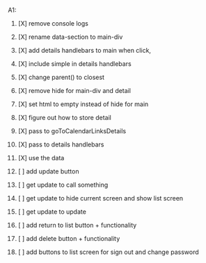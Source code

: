 A1:
1. [X] remove console logs
1. [X] rename data-section to main-div
1. [X] add details handlebars to main when click,
1. [X] include simple in details handlebars<p>
1. [X] change parent() to closest
1. [X] remove hide for main-div and detail
1. [X] set html to empty instead of hide for main

1. [X] figure out how to store detail
1. [X] pass to goToCalendarLinksDetails
1. [X] pass to details handlebars

1. [X] use the data

1. [ ] add update button
2. [ ] get update to call something
3. [ ] get update to hide current screen and show list screen

1. [ ] get update to update
2. [ ] add return to list button + functionality
3. [ ] add delete button + functionality

1. [ ] add buttons to list screen for sign out and change password
